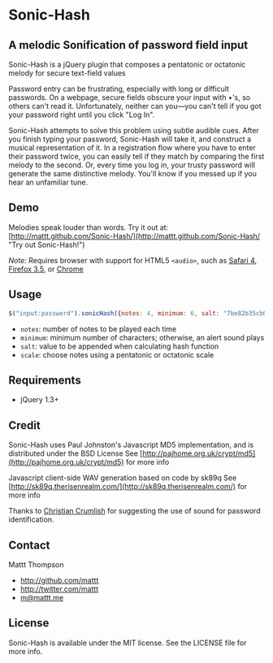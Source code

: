 Sonic-Hash
===========

## A melodic Sonification of password field input

Sonic-Hash is a jQuery plugin that composes a pentatonic or octatonic melody for secure text-field values

Password entry can be frustrating, especially with long or difficult passwords. On a webpage, secure fields obscure your input with •'s, so others can't read it. Unfortunately, neither can you—you can't tell if you got your password right until you click "Log In". 

Sonic-Hash attempts to solve this problem using subtle audible cues. After you finish typing your password, Sonic-Hash will take it, and construct a musical representation of it. In a registration flow where you have to enter their password twice, you can easily tell if they match by comparing the first melody to the second. Or, every time you log in, your trusty password will generate the same distinctive melody. You'll know if you messed up if you hear an unfamiliar tune.

## Demo

Melodies speak louder than words. Try it out at: [http://mattt.github.com/Sonic-Hash/](http://mattt.github.com/Sonic-Hash/ "Try out Sonic-Hash!")

*Note:* Requires browser with support for HTML5 `<audio>`, such as [Safari 4](http://www.apple.com/safari/download/), [Firefox 3.5](http://www.mozilla.com/firefox/), or [Chrome](http://www.google.com/chrome/)

## Usage

```javascript
$("input:password").sonicHash({notes: 4, minimum: 6, salt: "7be82b35cb0199120eea35a4507c9acf", scale: "pentatonic"});
```

- `notes`: number of notes to be played each time
- `minimum`: minimum number of characters; otherwise, an alert sound plays
- `salt`: value to be appended when calculating hash function
- `scale`: choose notes using a pentatonic or octatonic scale

## Requirements
- jQuery 1.3+

## Credit

Sonic-Hash uses Paul Johnston's Javascript MD5 implementation, and is distributed under the BSD License
See [http://pajhome.org.uk/crypt/md5](http://pajhome.org.uk/crypt/md5) for more info

Javascript client-side WAV generation based on code by sk89q
See [http://sk89q.therisenrealm.com/](http://sk89q.therisenrealm.com/) for more info

Thanks to [Christian Crumlish](https://twitter.com/mediajunkie) for suggesting the use of sound for password identification.

## Contact

Mattt Thompson

- http://github.com/mattt
- http://twitter.com/mattt
- m@mattt.me

## License

Sonic-Hash is available under the MIT license. See the LICENSE file for more info.

